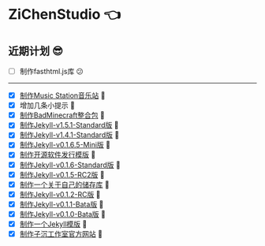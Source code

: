 # ZiChenStudio 👈

## 近期计划 😎
- [ ] 制作fasthtml.js库 😕

---
- [x] [制作Music Station音乐站](https://github.com/ZiChenStudio/music-station) 🎉
- [x] 增加几条小提示 🎉
- [x] [制作BadMinecraft整合包](https://github.com/ZiChenStudio/BADmcpack) 🎉
- [x] [制作Jekyll-v1.5.1-Standard版](https://github.com/ZiChenStudio/Efficiency_jekyll_theme) 🎉
- [x] [制作Jekyll-v1.4.1-Standard版](https://github.com/ZiChenStudio/Efficiency_jekyll_theme) 🎉
- [x] [制作Jekyll-v0.1.6.5-Mini版](https://github.com/ZiChenStudio/Efficiency_jekyll_theme) 🎉
- [x] [制作开源软件发行模版](https://github.com/ZiChenStudio/software-template) 🎉
- [x] [制作Jekyll-v0.1.6-Standard版](https://github.com/ZiChenStudio/Efficiency_jekyll_theme) 🎉
- [x] [制作Jekyll-v0.1.5-RC2版](https://github.com/ZiChenStudio/Efficiency_jekyll_theme) 🎉
- [x] [制作一个关于自己的储存库](https://github.com/ZiChenStudio/zichenstudio) 🎉
- [x] [制作Jekyll-v0.1.2-RC版](https://github.com/ZiChenStudio/Efficiency_jekyll_theme) 🎉
- [x] [制作Jekyll-v0.1.1-Bata版](https://github.com/ZiChenStudio/Efficiency_jekyll_theme) 🎉
- [x] [制作Jekyll-v0.1.0-Bata版](https://github.com/ZiChenStudio/Efficiency_jekyll_theme) 🎉
- [x] [制作一个Jekyll模版](https://github.com/ZiChenStudio/Efficiency_jekyll_theme) 🎉
- [x] [制作子沉工作室官方网站](https://github.com/ZiChenStudio/zichenstudioweb) 🎉
